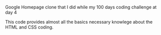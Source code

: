 Google Homepage clone that I did while my 100 days coding challenge at day 4 

This code provides almost all the basics necessary knowlege about the HTML and CSS coding.
